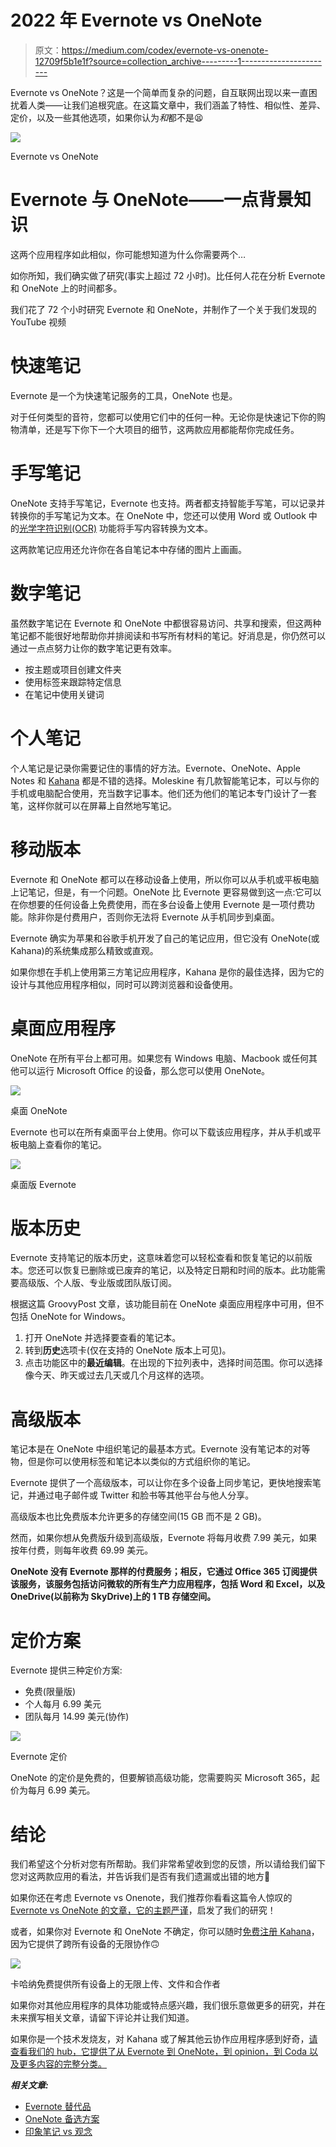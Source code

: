 # 2022 年 Evernote vs OneNote

> 原文：<https://medium.com/codex/evernote-vs-onenote-12709f5b1e1f?source=collection_archive---------1----------------------->

Evernote vs OneNote？这是一个简单而复杂的问题，自互联网出现以来一直困扰着人类——让我们追根究底。在这篇文章中，我们涵盖了特性、相似性、差异、定价，以及一些其他选项，如果你认为*和*都不是😫

![](img/0f4ff31a37b50ae838c9c81ec326d226.png)

Evernote vs OneNote

# Evernote 与 OneNote——一点背景知识

这两个应用程序如此相似，你可能想知道为什么你需要两个…

如你所知，我们确实做了研究(事实上超过 72 小时)。比任何人花在分析 Evernote 和 OneNote 上的时间都多。

我们花了 72 个小时研究 Evernote 和 OneNote，并制作了一个关于我们发现的 YouTube 视频

# 快速笔记

Evernote 是一个为快速笔记服务的工具，OneNote 也是。

对于任何类型的音符，您都可以使用它们中的任何一种。无论你是快速记下你的购物清单，还是写下你下一个大项目的细节，这两款应用都能帮你完成任务。

# 手写笔记

OneNote 支持手写笔记，Evernote 也支持。两者都支持智能手写笔，可以记录并转换你的手写笔记为文本。在 OneNote 中，您还可以使用 Word 或 Outlook 中的[光学字符识别(OCR)](https://support.microsoft.com/en-au/office/copy-text-from-pictures-and-file-printouts-using-ocr-in-onenote-93a70a2f-ebcd-42dc-9f0b-19b09fd775b4) 功能将手写内容转换为文本。

这两款笔记应用还允许你在各自笔记本中存储的图片上画画。

# 数字笔记

虽然数字笔记在 Evernote 和 OneNote 中都很容易访问、共享和搜索，但这两种笔记都不能很好地帮助你并排阅读和书写所有材料的笔记。好消息是，你仍然可以通过一点点努力让你的数字笔记更有效率。

*   按主题或项目创建文件夹
*   使用标签来跟踪特定信息
*   在笔记中使用关键词

# 个人笔记

个人笔记是记录你需要记住的事情的好方法。Evernote、OneNote、Apple Notes 和 [Kahana](https://kahana.co/) 都是不错的选择。Moleskine 有几款智能笔记本，可以与你的手机或电脑配合使用，充当数字记事本。他们还为他们的笔记本专门设计了一套笔，这样你就可以在屏幕上自然地写笔记。

# 移动版本

Evernote 和 OneNote 都可以在移动设备上使用，所以你可以从手机或平板电脑上记笔记，但是，有一个问题。OneNote 比 Evernote 更容易做到这一点:它可以在你想要的任何设备上免费使用，而在多台设备上使用 Evernote 是一项付费功能。除非你是付费用户，否则你无法将 Evernote 从手机同步到桌面。

Evernote 确实为苹果和谷歌手机开发了自己的笔记应用，但它没有 OneNote(或 Kahana)的系统集成那么精致或直观。

如果你想在手机上使用第三方笔记应用程序，Kahana 是你的最佳选择，因为它的设计与其他应用程序相似，同时可以跨浏览器和设备使用。

# 桌面应用程序

OneNote 在所有平台上都可用。如果您有 Windows 电脑、Macbook 或任何其他可以运行 Microsoft Office 的设备，那么您可以使用 OneNote。

![](img/4431aee0b581db263999324bb77d1e0a.png)

桌面 OneNote

Evernote 也可以在所有桌面平台上使用。你可以下载该应用程序，并从手机或平板电脑上查看你的笔记。

![](img/940070d1bf3ad47b84478bb2708810ca.png)

桌面版 Evernote

# 版本历史

Evernote 支持笔记的版本历史，这意味着您可以轻松查看和恢复笔记的以前版本。您还可以恢复已删除或已废弃的笔记，以及特定日期和时间的版本。此功能需要高级版、个人版、专业版或团队版订阅。

根据这篇 GroovyPost 文章，该功能目前在 OneNote 桌面应用程序中可用，但不包括 OneNote for Windows。

1.  打开 OneNote 并选择要查看的笔记本。
2.  转到**历史**选项卡(仅在支持的 OneNote 版本上可见)。
3.  点击功能区中的**最近编辑**。在出现的下拉列表中，选择时间范围。你可以选择像今天、昨天或过去几天或几个月这样的选项。

# 高级版本

笔记本是在 OneNote 中组织笔记的最基本方式。Evernote 没有笔记本的对等物，但是你可以使用标签和笔记本以类似的方式组织你的笔记。

Evernote 提供了一个高级版本，可以让你在多个设备上同步笔记，更快地搜索笔记，并通过电子邮件或 Twitter 和脸书等其他平台与他人分享。

高级版本也比免费版本允许更多的存储空间(15 GB 而不是 2 GB)。

然而，如果你想从免费版升级到高级版，Evernote 将每月收费 7.99 美元，如果按年付费，则每年收费 69.99 美元。

**OneNote 没有 Evernote 那样的付费服务；相反，它通过 Office 365 订阅提供该服务，该服务包括访问微软的所有生产力应用程序，包括 Word 和 Excel，以及 OneDrive(以前称为 SkyDrive)上的 1 TB 存储空间。**

# 定价方案

Evernote 提供三种定价方案:

*   免费(限量版)
*   个人每月 6.99 美元
*   团队每月 14.99 美元(协作)

![](img/bddf1882a10be3d395e3aadd309736be.png)

Evernote 定价

OneNote 的定价是免费的，但要解锁高级功能，您需要购买 Microsoft 365，起价为每月 6.99 美元。

# 结论

我们希望这个分析对您有所帮助。我们非常希望收到您的反馈，所以请给我们留下您对这两款应用的看法，并告诉我们是否有我们遗漏或出错的地方🙈

如果你还在考虑 Evernote vs Onenote，我们推荐你看看这篇令人惊叹的 [Evernote vs OneNote 的文章，它的主题严谨](https://rigorousthemes.com/blog/evernote-vs-onenote-which-one-is-better/)，启发了我们的研究！

或者，如果你对 Evernote 和 OneNote 不确定，你可以随时[免费注册 Kahana](https://kahana.co/signup)，因为它提供了跨所有设备的无限协作🙃

![](img/3a6abdbc0371c22e57401c4b93739009.png)

卡哈纳免费提供所有设备上的无限上传、文件和合作者

如果你对其他应用程序的具体功能或特点感兴趣，我们很乐意做更多的研究，并在未来撰写相关文章，请留下评论并让我们知道。

如果你是一个技术发烧友，对 Kahana 或了解其他云协作应用程序感到好奇，[请查看我们的 hub，它提供了从 Evernote 到 OneNote，到 opinion，到 Coda 以及更多内容的完整分类。](https://app.kahana.co/hub/SsWWjZNEmW8ofwqRqthA)

***相关文章:***

*   [Evernote 替代品](/@kahana/evernote-alternative-an-exhaustive-list-of-note-taking-tools-to-pick-from-5da900bc0d68)
*   [OneNote 备选方案](https://kahana.medium.com/onenote-alternatives-44702c9b178b)
*   [印象笔记 vs 观念](https://kahana.medium.com/evernote-vs-notion-vs-microsoft-loop-2d5d4ea42bb0)